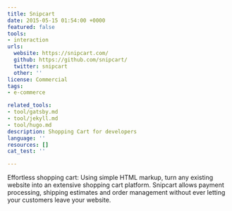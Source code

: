 ```yaml
---
title: Snipcart
date: 2015-05-15 01:54:00 +0000
featured: false
tools:
- interaction
urls:
  website: https://snipcart.com/
  github: https://github.com/snipcart/
  twitter: snipcart
  other: ''
license: Commercial
tags:
- e-commerce

related_tools:
- tool/gatsby.md
- tool/jekyll.md
- tool/hugo.md
description: Shopping Cart for developers
language: ''
resources: []
cat_test: ''

---
```

Effortless shopping cart: Using simple HTML markup, turn any existing website into an extensive shopping cart platform. Snipcart allows payment processing, shipping estimates and order management without ever letting your customers leave your website.
